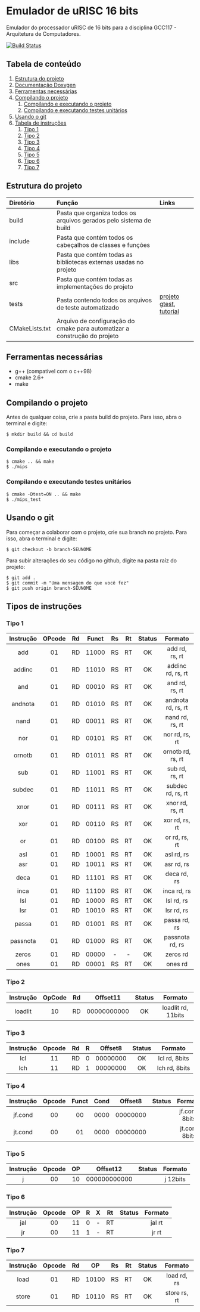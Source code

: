 # Emulador de uRISC 16 bits
Emulador do processador uRISC de 16 bits para a disciplina GCC117 - Arquitetura de Computadores.

[![Build Status](https://travis-ci.org/mathnogueira/mips.svg?branch=master)](https://travis-ci.org/mathnogueira/mips)

## Tabela de conteúdo
1. [Estrutura do projeto](#estrutura-do-projeto)
2. [Documentação Doxygen](http://htmlpreview.github.io/?https://github.com/mathnogueira/mips/blob/master/docs/html/index.html)
3. [Ferramentas necessárias](#ferramentas-necessárias)
4. [Compilando o projeto](#compilando-o-projeto)
	1. [Compilando e executando o projeto](#compilando-e-executando-o-projeto)
	2. [Compilando e executando testes unitários](#compilando-e-executando-testes-unitários)
5. [Usando o git](#usando-o-git)
6. [Tabela de instruções](#tipos-de-instruções)
	1. [Tipo 1](#tipo-1)
	2. [Tipo 2](#tipo-2)
	3. [Tipo 3](#tipo-3)
	4. [Tipo 4](#tipo-4)
	5. [Tipo 5](#tipo-5)
	6. [Tipo 6](#tipo-6)
	7. [Tipo 7](#tipo-7)

## Estrutura do projeto

| Diretório		| Função																| Links		|
| :-----------  |:--------------------------------------------------------------------- | :-------- |
| build			| Pasta que organiza todos os arquivos gerados pelo sistema de build    |           |
| include 		| Pasta que contém todos os cabeçalhos de classes e funções				|			|
| libs			| Pasta que contém todas as bibliotecas externas usadas no projeto		|			|
| src			| Pasta que contém todas as implementações do projeto					|			|
| tests			| Pasta contendo todos os arquivos de teste automatizado				| [projeto gtest](https://github.com/google/googletest),  [tutorial](http://www.ibm.com/developerworks/aix/library/au-googletestingframework.html) |
| CMakeLists.txt| Arquivo de configuração do cmake para automatizar a construção do projeto|        |

## Ferramentas necessárias
* g++ (compatível com o c++98)
* cmake 2.6+
* make

## Compilando o projeto

Antes de qualquer coisa, crie a pasta build do projeto. Para isso, abra o terminal
e digite:
```shell
$ mkdir build && cd build
```

### Compilando e executando o projeto
```shell
$ cmake .. && make
$ ./mips
```

### Compilando e executando testes unitários
```shell
$ cmake -Dtest=ON .. && make
$ ./mips_test
```

## Usando o git

Para começar a colaborar com o projeto, crie sua branch no projeto. Para isso, abra o terminal
e digite:

```shell
$ git checkout -b branch-SEUNOME
```

Para subir alterações do seu código no github, digite na pasta raíz do projeto:

```shell
$ git add .
$ git commit -m "Uma mensagem do que você fez"
$ git push origin branch-SEUNOME
```

## Tipos de instruções

### Tipo 1

| Instrução | OPcode| Rd | Funct  | Rs | Rt | Status | Formato           |
|:---------:|:-----:|:--:|:------:|:--:|:--:|:------:|:-----------------:|
| add       | 01    | RD | 11000  | RS | RT |   OK   | add rd, rs, rt    |
| addinc    | 01    | RD | 11010  | RS | RT |   OK   | addinc rd, rs, rt |
| and       | 01    | RD | 00010  | RS | RT |   OK   | and rd, rs, rt    |
| andnota   | 01    | RD | 01010  | RS | RT |   OK   | andnota rd, rs, rt|
| nand      | 01    | RD | 00011  | RS | RT |   OK   | nand rd, rs, rt   |
| nor       | 01    | RD | 00101  | RS | RT |   OK   | nor rd, rs, rt    |
| ornotb    | 01    | RD | 01011  | RS | RT |   OK   | ornotb rd, rs, rt |
| sub       | 01    | RD | 11001  | RS | RT |   OK   | sub rd, rs, rt    |
| subdec    | 01    | RD | 11011  | RS | RT |   OK   | subdec rd, rs, rt |
| xnor      | 01    | RD | 00111  | RS | RT |   OK   | xnor rd, rs, rt   |
| xor       | 01    | RD | 00110  | RS | RT |   OK   | xor rd, rs, rt    |
| or        | 01    | RD | 00100  | RS | RT |   OK   | or rd, rs, rt     |
| asl       | 01    | RD | 10001  | RS | RT |   OK   | asl rd, rs        |
| asr       | 01    | RD | 10011  | RS | RT |   OK   | asr rd, rs        |
| deca      | 01    | RD | 11101  | RS | RT |   OK   | deca rd, rs       |
| inca      | 01    | RD | 11100  | RS | RT |   OK   | inca rd, rs       |
| lsl       | 01    | RD | 10000  | RS | RT |   OK   | lsl rd, rs        |
| lsr       | 01    | RD | 10010  | RS | RT |   OK   | lsr rd, rs        |
| passa     | 01    | RD | 01001  | RS | RT |   OK   | passa rd, rs      |
| passnota  | 01    | RD | 01000  | RS | RT |   OK   | passnota rd, rs  |
| zeros     | 01    | RD | 00000  | -  | -  |   OK   | zeros rd          |
| ones      | 01    | RD | 00001  | RS | RT |   OK   | ones rd           |

### Tipo 2
| Instrução | OpCode | Rd | Offset11     | Status | Formato             |
|:---------:|:------:|:--:|:------------:|:------:|:-------------------:|
| loadlit   |   10   | RD | 00000000000  |   OK   | loadlit rd, 11bits  |

### Tipo 3
| Instrução | Opcode | Rd | R   | Offset8  | Status | Formato       |
|:---------:|:-----:|:--:|:---:|:--------:|:------:|:--------------:|
| lcl       | 11    | RD | 0   | 00000000 |   OK   | lcl rd, 8bits  |
| lch       | 11    | RD | 1   | 00000000 |   OK   | lch rd, 8bits  |

### Tipo 4
| Instrução | Opcode | Funct | Cond   | Offset8  | Status | Formato      |
|:---------:|:------:|:-----:|:------:|:--------:|:------:|:-------------:|
| jf.cond   | 00     | 00    | 0000   | 00000000 |        | jf.cond 8bits |
| jt.cond   | 00     | 01    | 0000   | 00000000 |        | jt.conf 8bits |

### Tipo 5
| Instrução | Opcode | OP | Offset12      | Status | Formato     |
|:---------:|:-----:|:--:|:-------------:|:------:|:------------:|
| j         | 00    | 10 | 000000000000  |        | j 12bits     |

### Tipo 6
| Instrução | Opcode | OP | R | X | Rt | Status | Formato       |
|:---------:|:------:|:--:|:-:|:-:|:--:|:------:|:--------------:|
| jal       | 00     | 11 | 0 | - | RT |        | jal rt         |
| jr        | 00     | 11 | 1 | - | RT |        | jr rt          |

### Tipo 7
| Instrução | Opcode | Rd | OP    | Rs | Rt | Status | Formato      |
|:---------:|:-----:|:--:|:-----:|:--:|:--:|:------:|:-------------:|
| load      | 01    | RD | 10100 | RS | RT |   OK   | load rd, rs   |
| store     | 01    | RD | 10110 | RS | RT |   OK   | store rs, rt  |

